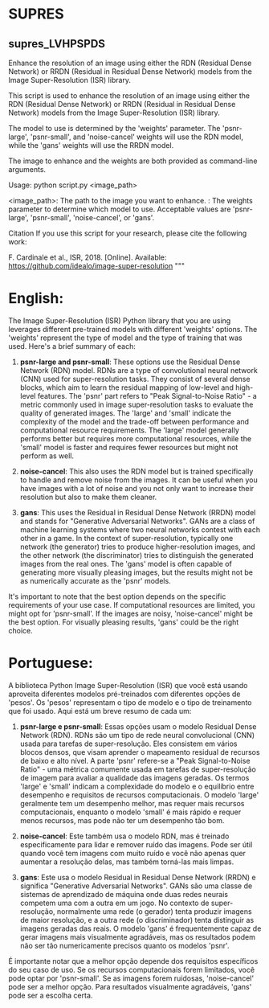 # SUPRES
## supres_LVHPSPDS
Enhance the resolution of an image using either the  RDN (Residual Dense Network) or RRDN (Residual in Residual Dense Network) models  from the Image Super-Resolution (ISR) library.


This script is used to enhance the resolution of an image using either the 
RDN (Residual Dense Network) or RRDN (Residual in Residual Dense Network) models 
from the Image Super-Resolution (ISR) library. 

The model to use is determined by the 'weights' parameter. 
The 'psnr-large', 'psnr-small', and 'noise-cancel' weights will use the RDN model, 
while the 'gans' weights will use the RRDN model. 

The image to enhance and the weights are both provided as command-line arguments.

Usage: python script.py <image_path> <weights>

<image_path>: The path to the image you want to enhance.
<weights>: The weights parameter to determine which model to use. 
           Acceptable values are 'psnr-large', 'psnr-small', 'noise-cancel', or 'gans'.

Citation
If you use this script for your research, please cite the following work:

F. Cardinale et al., ISR, 2018. [Online]. Available: https://github.com/idealo/image-super-resolution
"""

# English:
The Image Super-Resolution (ISR) Python library that you are using leverages different pre-trained models with different 'weights' options. The 'weights' represent the type of model and the type of training that was used. Here's a brief summary of each:

1. **psnr-large and psnr-small**: These options use the Residual Dense Network (RDN) model. RDNs are a type of convolutional neural network (CNN) used for super-resolution tasks. They consist of several dense blocks, which aim to learn the residual mapping of low-level and high-level features. The 'psnr' part refers to "Peak Signal-to-Noise Ratio" - a metric commonly used in image super-resolution tasks to evaluate the quality of generated images. The 'large' and 'small' indicate the complexity of the model and the trade-off between performance and computational resource requirements. The 'large' model generally performs better but requires more computational resources, while the 'small' model is faster and requires fewer resources but might not perform as well.

2. **noise-cancel**: This also uses the RDN model but is trained specifically to handle and remove noise from the images. It can be useful when you have images with a lot of noise and you not only want to increase their resolution but also to make them cleaner.

3. **gans**: This uses the Residual in Residual Dense Network (RRDN) model and stands for "Generative Adversarial Networks". GANs are a class of machine learning systems where two neural networks contest with each other in a game. In the context of super-resolution, typically one network (the generator) tries to produce higher-resolution images, and the other network (the discriminator) tries to distinguish the generated images from the real ones. The 'gans' model is often capable of generating more visually pleasing images, but the results might not be as numerically accurate as the 'psnr' models.

It's important to note that the best option depends on the specific requirements of your use case. If computational resources are limited, you might opt for 'psnr-small'. If the images are noisy, 'noise-cancel' might be the best option. For visually pleasing results, 'gans' could be the right choice.

# Portuguese:
A biblioteca Python Image Super-Resolution (ISR) que você está usando aproveita diferentes modelos pré-treinados com diferentes opções de 'pesos'. Os 'pesos' representam o tipo de modelo e o tipo de treinamento que foi usado. Aqui está um breve resumo de cada um:

1. **psnr-large e psnr-small**: Essas opções usam o modelo Residual Dense Network (RDN). RDNs são um tipo de rede neural convolucional (CNN) usada para tarefas de super-resolução. Eles consistem em vários blocos densos, que visam aprender o mapeamento residual de recursos de baixo e alto nível. A parte 'psnr' refere-se a "Peak Signal-to-Noise Ratio" - uma métrica comumente usada em tarefas de super-resolução de imagem para avaliar a qualidade das imagens geradas. Os termos 'large' e 'small' indicam a complexidade do modelo e o equilíbrio entre desempenho e requisitos de recursos computacionais. O modelo 'large' geralmente tem um desempenho melhor, mas requer mais recursos computacionais, enquanto o modelo 'small' é mais rápido e requer menos recursos, mas pode não ter um desempenho tão bom.

2. **noise-cancel**: Este também usa o modelo RDN, mas é treinado especificamente para lidar e remover ruído das imagens. Pode ser útil quando você tem imagens com muito ruído e você não apenas quer aumentar a resolução delas, mas também torná-las mais limpas.

3. **gans**: Este usa o modelo Residual in Residual Dense Network (RRDN) e significa "Generative Adversarial Networks". GANs são uma classe de sistemas de aprendizado de máquina onde duas redes neurais competem uma com a outra em um jogo. No contexto de super-resolução, normalmente uma rede (o gerador) tenta produzir imagens de maior resolução, e a outra rede (o discriminador) tenta distinguir as imagens geradas das reais. O modelo 'gans' é frequentemente capaz de gerar imagens mais visualmente agradáveis, mas os resultados podem não ser tão numericamente precisos quanto os modelos 'psnr'.

É importante notar que a melhor opção depende dos requisitos específicos do seu caso de uso. Se os recursos computacionais forem limitados, você pode optar por 'psnr-small'. Se as imagens forem ruidosas, 'noise-cancel' pode ser a melhor opção. Para resultados visualmente agradáveis, 'gans' pode ser a escolha certa.
